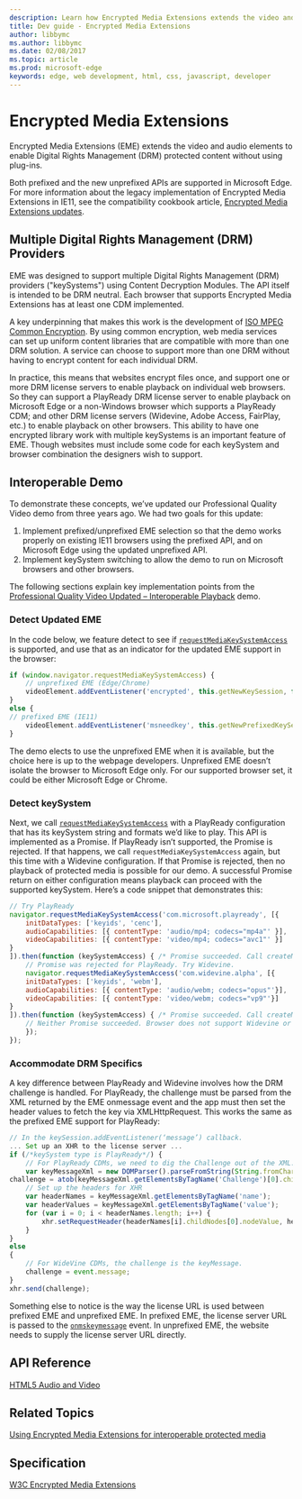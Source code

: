 ---description: Learn how Encrypted Media Extensions extends the video and audio elements to enable Digital Rights Management (DRM) protected content without using plug-ins.
title: Dev guide - Encrypted Media Extensions
author: libbymc
ms.author: libbymc
ms.date: 02/08/2017
ms.topic: article
ms.prod: microsoft-edge
keywords: edge, web development, html, css, javascript, developer
---# Encrypted Media ExtensionsEncrypted Media Extensions (EME) extends the video and audio elements to enable Digital Rights Management (DRM) protected content without using plug-ins. Both prefixed and the new unprefixed APIs are supported in Microsoft Edge.  For more information about the legacy implementation of Encrypted Media Extensions in IE11, see the compatibility cookbook article, [Encrypted Media Extensions updates](https://msdn.microsoft.com/library/mt598601(v=vs.85).aspx).## Multiple Digital Rights Management (DRM) ProvidersEME was designed to support multiple Digital Rights Management (DRM) providers ("keySystems") using Content Decryption Modules.  The API itself is intended to be DRM neutral.  Each browser that supports Encrypted Media Extensions has at least one CDM implemented.A key underpinning that makes this work is the development of [ISO MPEG Common Encryption](http://www.iso.org/iso/home/store/catalogue_ics/catalogue_detail_ics.htm?csnumber=65271).  By using common encryption, web media services can set up uniform content libraries that are compatible with more than one DRM solution.  A service can choose to support more than one DRM without having to encrypt content for each individual DRM.In practice, this means that websites encrypt files once, and support one or more DRM license servers to enable playback on individual web browsers.  So they can support a PlayReady DRM license server to enable playback on Microsoft Edge or a non-Windows browser which supports a PlayReady CDM; and other DRM license servers (Widevine, Adobe Access, FairPlay, etc.) to enable playback on other browsers.  This ability to have one encrypted library work with multiple keySystems is an important feature of EME. Though websites must include some code for each keySystem and browser combination the designers wish to support.## Interoperable DemoTo demonstrate these concepts, we’ve updated our Professional Quality Video demo from three years ago. We had two goals for this update:1. Implement prefixed/unprefixed EME selection so that the demo works properly on existing IE11 browsers using the prefixed API, and on Microsoft Edge using the updated unprefixed API.2. Implement keySystem switching to allow the demo to run on Microsoft browsers and other browsers.The following sections explain key implementation points from the [Professional Quality Video Updated – Interoperable Playback](https://developer.microsoft.com/en-us/microsoft-edge/testdrive/demos/eme/) demo.### Detect Updated EMEIn the code below, we feature detect to see if [`requestMediaKeySystemAccess`](https://msdn.microsoft.com/library/mt573145(v=vs.85).aspx) is supported, and use that as an indicator for the updated EME support in the browser:``` jsif (window.navigator.requestMediaKeySystemAccess) {	// unprefixed EME (Edge/Chrome)	videoElement.addEventListener('encrypted', this.getNewKeySession, false);}else {// prefixed EME (IE11)	videoElement.addEventListener('msneedkey', this.getNewPrefixedKeySession, false);}```The demo elects to use the unprefixed EME when it is available, but the choice here is up to the webpage developers.  Unprefixed EME doesn’t isolate the browser to Microsoft Edge only.  For our supported browser set, it could be either Microsoft Edge or Chrome.### Detect keySystemNext, we call [`requestMediaKeySystemAccess`](https://msdn.microsoft.com/library/mt573145(v=vs.85).aspx) with a PlayReady configuration that has its keySystem string and formats we’d like to play.  This API is implemented as a Promise.  If PlayReady isn’t supported, the Promise is rejected.  If that happens, we call `requestMediaKeySystemAccess` again, but this time with a Widevine configuration.  If that Promise is rejected, then no playback of protected media is possible for our demo.  A successful Promise return on either configuration means playback can proceed with the supported keySystem.  Here’s a code snippet that demonstrates this:``` js// Try PlayReadynavigator.requestMediaKeySystemAccess('com.microsoft.playready', [{	initDataTypes: ['keyids', 'cenc'],	audioCapabilities: [{ contentType: 'audio/mp4; codecs="mp4a"' }],	videoCapabilities: [{ contentType: 'video/mp4; codecs="avc1"' }]}]).then(function (keySystemAccess) { /* Promise succeeded. Call createMediaKeys */},function () {	// Promise was rejected for PlayReady. Try Widevine.	navigator.requestMediaKeySystemAccess('com.widevine.alpha', [{	initDataTypes: ['keyids', 'webm'],	audioCapabilities: [{ contentType: 'audio/webm; codecs="opus"'}],	videoCapabilities: [{ contentType: 'video/webm; codecs="vp9"'}]}]).then(function (keySystemAccess) { /* Promise succeeded. Call createMediaKeys */ }, function () {	// Neither Promise succeeded. Browser does not support Widevine or PlayReady	});});```### Accommodate DRM SpecificsA key difference between PlayReady and Widevine involves how the DRM challenge is handled.  For PlayReady, the challenge must be parsed from the XML returned by the EME onmessage event and the app must then set the header values to fetch the key via XMLHttpRequest. This works the same as the prefixed EME support for PlayReady:``` js// In the keySession.addEventListener(‘message’) callback.... Set up an XHR to the license server ...if (/*keySystem type is PlayReady*/) {	// For PlayReady CDMs, we need to dig the Challenge out of the XML.	var keyMessageXml = new DOMParser().parseFromString(String.fromCharCode.apply(null, new Uint16Array(event.message)), 'application/xml');challenge = atob(keyMessageXml.getElementsByTagName('Challenge')[0].childNodes[0].nodeValue);	// Set up the headers for XHR	var headerNames = keyMessageXml.getElementsByTagName('name');	var headerValues = keyMessageXml.getElementsByTagName('value');	for (var i = 0; i < headerNames.length; i++) {		xhr.setRequestHeader(headerNames[i].childNodes[0].nodeValue, headerValues[i].childNodes[0].nodeValue);	}}else{	// For WideVine CDMs, the challenge is the keyMessage.	challenge = event.message;}xhr.send(challenge);```Something else to notice is the way the license URL is used between prefixed EME and unprefixed EME.  In prefixed EME, the license server URL is passed to the [`onmskeymessage`](https://msdn.microsoft.com/library/dn255026(v=vs.85).aspx) event. In unprefixed EME, the website needs to supply the license server URL directly.## API Reference [HTML5 Audio and Video](https://msdn.microsoft.com/library/hh772500(v=vs.85).aspx)## Related Topics[Using Encrypted Media Extensions for interoperable protected media](https://blogs.windows.com/msedgedev/2015/10/27/using-encrypted-media-extensions-for-interoperable-protected-media/)## Specification [W3C Encrypted Media Extensions](http://go.microsoft.com/fwlink/p/?linkid=386755)